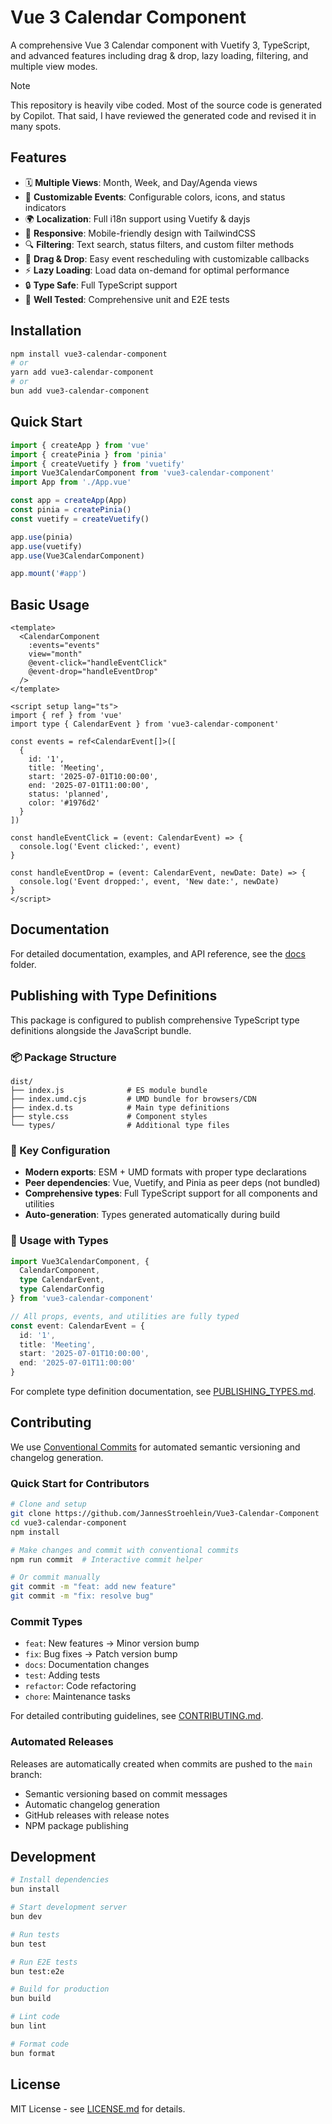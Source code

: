 # Vue 3 Calendar Component

A comprehensive Vue 3 Calendar component with Vuetify 3, TypeScript, and advanced features including drag & drop, lazy loading, filtering, and multiple view modes.

> [!NOTE]  
> This repository is heavily vibe coded. Most of the source code is generated by Copilot.
> That said, I have reviewed the generated code and revised it in many spots.

## Features

- 🗓️ **Multiple Views**: Month, Week, and Day/Agenda views
- 🎨 **Customizable Events**: Configurable colors, icons, and status indicators
- 🌍 **Localization**: Full i18n support using Vuetify & dayjs
- 📱 **Responsive**: Mobile-friendly design with TailwindCSS
- 🔍 **Filtering**: Text search, status filters, and custom filter methods
- 🎯 **Drag & Drop**: Easy event rescheduling with customizable callbacks
- ⚡ **Lazy Loading**: Load data on-demand for optimal performance
- 🔒 **Type Safe**: Full TypeScript support
- 🧪 **Well Tested**: Comprehensive unit and E2E tests

## Installation

```bash
npm install vue3-calendar-component
# or
yarn add vue3-calendar-component
# or
bun add vue3-calendar-component
```

## Quick Start

```typescript
import { createApp } from 'vue'
import { createPinia } from 'pinia'
import { createVuetify } from 'vuetify'
import Vue3CalendarComponent from 'vue3-calendar-component'
import App from './App.vue'

const app = createApp(App)
const pinia = createPinia()
const vuetify = createVuetify()

app.use(pinia)
app.use(vuetify)
app.use(Vue3CalendarComponent)

app.mount('#app')
```

## Basic Usage

```vue
<template>
  <CalendarComponent
    :events="events"
    view="month"
    @event-click="handleEventClick"
    @event-drop="handleEventDrop"
  />
</template>

<script setup lang="ts">
import { ref } from 'vue'
import type { CalendarEvent } from 'vue3-calendar-component'

const events = ref<CalendarEvent[]>([
  {
    id: '1',
    title: 'Meeting',
    start: '2025-07-01T10:00:00',
    end: '2025-07-01T11:00:00',
    status: 'planned',
    color: '#1976d2'
  }
])

const handleEventClick = (event: CalendarEvent) => {
  console.log('Event clicked:', event)
}

const handleEventDrop = (event: CalendarEvent, newDate: Date) => {
  console.log('Event dropped:', event, 'New date:', newDate)
}
</script>
```

## Documentation

For detailed documentation, examples, and API reference, see the [docs](./docs) folder.

## Publishing with Type Definitions

This package is configured to publish comprehensive TypeScript type definitions alongside the JavaScript bundle.

### 📦 Package Structure

```
dist/
├── index.js              # ES module bundle  
├── index.umd.cjs         # UMD bundle for browsers/CDN
├── index.d.ts            # Main type definitions
├── style.css             # Component styles
└── types/                # Additional type files
```

### 🔧 Key Configuration

- **Modern exports**: ESM + UMD formats with proper type declarations
- **Peer dependencies**: Vue, Vuetify, and Pinia as peer deps (not bundled)
- **Comprehensive types**: Full TypeScript support for all components and utilities
- **Auto-generation**: Types generated automatically during build

### 🚀 Usage with Types

```typescript
import Vue3CalendarComponent, { 
  CalendarComponent,
  type CalendarEvent,
  type CalendarConfig 
} from 'vue3-calendar-component'

// All props, events, and utilities are fully typed
const event: CalendarEvent = {
  id: '1',
  title: 'Meeting',
  start: '2025-07-01T10:00:00',
  end: '2025-07-01T11:00:00'
}
```

For complete type definition documentation, see [PUBLISHING_TYPES.md](./docs/PUBLISHING_TYPES.md).

## Contributing

We use [Conventional Commits](https://www.conventionalcommits.org/) for automated semantic versioning and changelog generation.

### Quick Start for Contributors

```bash
# Clone and setup
git clone https://github.com/JannesStroehlein/Vue3-Calendar-Component
cd vue3-calendar-component
npm install

# Make changes and commit with conventional commits
npm run commit  # Interactive commit helper

# Or commit manually
git commit -m "feat: add new feature"
git commit -m "fix: resolve bug"
```

### Commit Types
- `feat`: New features → Minor version bump
- `fix`: Bug fixes → Patch version bump  
- `docs`: Documentation changes
- `test`: Adding tests
- `refactor`: Code refactoring
- `chore`: Maintenance tasks

For detailed contributing guidelines, see [CONTRIBUTING.md](./CONTRIBUTING.md).

### Automated Releases

Releases are automatically created when commits are pushed to the `main` branch:
- Semantic versioning based on commit messages
- Automatic changelog generation
- GitHub releases with release notes
- NPM package publishing

## Development

```bash
# Install dependencies
bun install

# Start development server
bun dev

# Run tests
bun test

# Run E2E tests
bun test:e2e

# Build for production
bun build

# Lint code
bun lint

# Format code
bun format
```

## License

MIT License - see [LICENSE.md](./LICENSE.md) for details.
